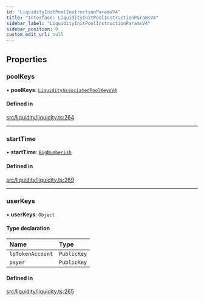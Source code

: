 ```yaml
---
id: "LiquidityInitPoolInstructionParamsV4"
title: "Interface: LiquidityInitPoolInstructionParamsV4"
sidebar_label: "LiquidityInitPoolInstructionParamsV4"
sidebar_position: 0
custom_edit_url: null
---
```


## Properties

### poolKeys

• **poolKeys**: [`LiquidityAssociatedPoolKeysV4`](LiquidityAssociatedPoolKeysV4.md)

#### Defined in

[src/liquidity/liquidity.ts:264](https://github.com/alpha-defi/raydium-sdk/blob/ce1010a/src/liquidity/liquidity.ts#L264)

___

### startTime

• **startTime**: [`BigNumberish`](../modules.md#bignumberish)

#### Defined in

[src/liquidity/liquidity.ts:269](https://github.com/alpha-defi/raydium-sdk/blob/ce1010a/src/liquidity/liquidity.ts#L269)

___

### userKeys

• **userKeys**: `Object`

#### Type declaration

| Name | Type |
| :------ | :------ |
| `lpTokenAccount` | `PublicKey` |
| `payer` | `PublicKey` |

#### Defined in

[src/liquidity/liquidity.ts:265](https://github.com/alpha-defi/raydium-sdk/blob/ce1010a/src/liquidity/liquidity.ts#L265)
